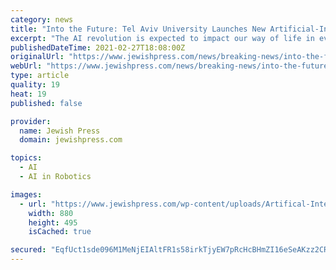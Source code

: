 ```yaml
---
category: news
title: "Into the Future: Tel Aviv University Launches New Artificial-Intelligence Center"
excerpt: "The AI revolution is expected to impact our way of life in every aspect,” from drug development to security systems, robotics and even social issues,” said Professor Meir Feder, who will head the center."
publishedDateTime: 2021-02-27T18:08:00Z
originalUrl: "https://www.jewishpress.com/news/breaking-news/into-the-future-tel-aviv-university-launches-new-artificial-intelligence-center/2021/02/27/"
webUrl: "https://www.jewishpress.com/news/breaking-news/into-the-future-tel-aviv-university-launches-new-artificial-intelligence-center/2021/02/27/"
type: article
quality: 19
heat: 19
published: false

provider:
  name: Jewish Press
  domain: jewishpress.com

topics:
  - AI
  - AI in Robotics

images:
  - url: "https://www.jewishpress.com/wp-content/uploads/Artifical-Intelligence-Pixabay-880x495.jpg"
    width: 880
    height: 495
    isCached: true

secured: "EqfUct1sde096M1MeNjEIAltFR1s58irkTjyEW7pRcHcBHmZI16eSeAKzz2CR/DnEFiSJBt/EvRj9Xa5xpXO0GxJg9cmawcC2YWJjSVM0HRK2i3s1zrMb/YoCJGU8DnK1N3lXFWjhNTon+GQ/qhb/8aK+Jbd56SyL+2tnxVCnW7+q7l3Taip6MW7LEvELXnLhW5UK9nChJ4npza+P/z3IAOBX7QmEcG4yk7x+KzKKQMV+HnzEUQ2IVxfSm3kQuD4WRibNLgNV7+oiU4VPvzM8f8QhhklUOK1oyBWmj0S5GDwp9wWMwrZMvXwcDpL2dEy6DMV8IjXctCZvUcSEl2qsVImjOOWXtfsNaoAu3o67Zw=;42PD2pZlgHmUouUFY8Q8Vw=="
---
```



